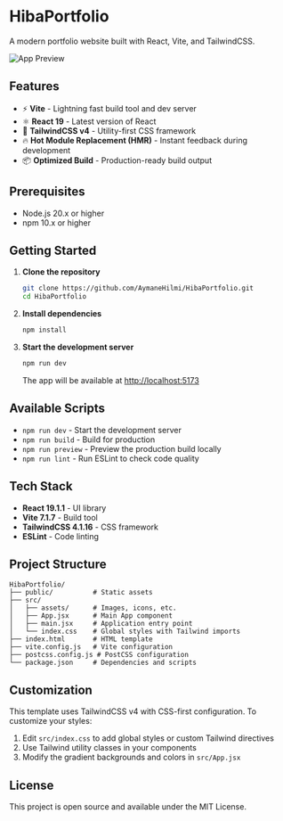 # HibaPortfolio

A modern portfolio website built with React, Vite, and TailwindCSS.

![App Preview](https://github.com/user-attachments/assets/e0bdfec6-bc61-4ced-a413-56b38f63c1f7)

## Features

- ⚡️ **Vite** - Lightning fast build tool and dev server
- ⚛️ **React 19** - Latest version of React
- 🎨 **TailwindCSS v4** - Utility-first CSS framework
- 🔥 **Hot Module Replacement (HMR)** - Instant feedback during development
- 📦 **Optimized Build** - Production-ready build output

## Prerequisites

- Node.js 20.x or higher
- npm 10.x or higher

## Getting Started

1. **Clone the repository**
   ```bash
   git clone https://github.com/AymaneHilmi/HibaPortfolio.git
   cd HibaPortfolio
   ```

2. **Install dependencies**
   ```bash
   npm install
   ```

3. **Start the development server**
   ```bash
   npm run dev
   ```
   
   The app will be available at [http://localhost:5173](http://localhost:5173)

## Available Scripts

- `npm run dev` - Start the development server
- `npm run build` - Build for production
- `npm run preview` - Preview the production build locally
- `npm run lint` - Run ESLint to check code quality

## Tech Stack

- **React 19.1.1** - UI library
- **Vite 7.1.7** - Build tool
- **TailwindCSS 4.1.16** - CSS framework
- **ESLint** - Code linting

## Project Structure

```
HibaPortfolio/
├── public/          # Static assets
├── src/
│   ├── assets/      # Images, icons, etc.
│   ├── App.jsx      # Main App component
│   ├── main.jsx     # Application entry point
│   └── index.css    # Global styles with Tailwind imports
├── index.html       # HTML template
├── vite.config.js   # Vite configuration
├── postcss.config.js # PostCSS configuration
└── package.json     # Dependencies and scripts
```

## Customization

This template uses TailwindCSS v4 with CSS-first configuration. To customize your styles:

1. Edit `src/index.css` to add global styles or custom Tailwind directives
2. Use Tailwind utility classes in your components
3. Modify the gradient backgrounds and colors in `src/App.jsx`

## License

This project is open source and available under the MIT License.
